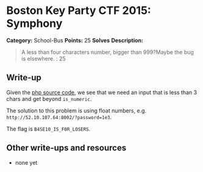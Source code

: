 # Boston Key Party CTF 2015: Symphony

**Category:** School-Bus
**Points:** 25
**Solves** 
**Description:**

> A less than four characters number, bigger than 999?Maybe the bug is elsewhere. : 25

## Write-up

Given the [php source code](./52.10.107.64\:8002/index.txt), we see that we need an input that is less than 3 chars and get beyond `is_numeric`.

The solution to this problem is using float numbers, e.g. `http://52.10.107.64:8002/?password=1e3`.

The flag is `B4SE10_IS_F0R_LOSERS`.

## Other write-ups and resources

* none yet
